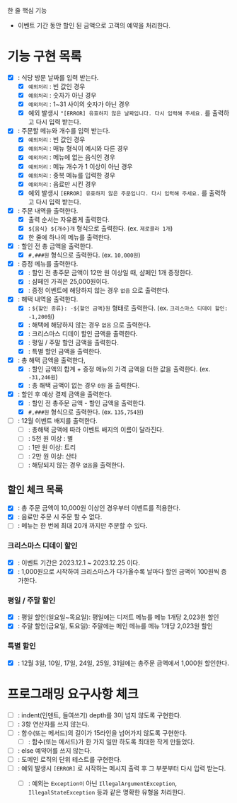 한 줄 핵심 기능
- 이벤트 기간 동안 할인 된 금액으로 고객의 예약을 처리한다.

# 기능 구현 목록
- [X] : 식당 방문 날짜를 입력 받는다.
  - [X] `예외처리` : 빈 값인 경우
  - [X] `예외처리` : 숫자가 아닌 경우
  - [X] `예외처리` : 1~31 사이의 숫자가 아닌 경우
  - [X] 예외 발생시 `"[ERROR] 유효하지 않은 날짜입니다. 다시 입력해 주세요.` 를 출력하고 다시 입력 받는다.

- [X] : 주문할 메뉴와 개수를 입력 받는다.
  - [X] `예외처리` : 빈 값인 경우
  - [X] `예외처리` : 매뉴 형식이 예시와 다른 경우
  - [X] `예외처리` : 메뉴에 없는 음식인 경우
  - [X] `예외처리` : 메뉴 개수가 1 이상이 아닌 경우
  - [X] `예외처리` : 중복 메뉴를 입력한 경우
  - [X] `예외처리` : 음료만 시킨 경우
  - [X] 예외 발생시 `[ERROR] 유효하지 않은 주문입니다. 다시 입력해 주세요.` 를 출력하고 다시 입력 받는다.

- [X] : 주문 내역을 출력한다.
  - [X] 출력 순서는 자유롭게 출력한다.
  - [X] `${음식} ${개수}개` 형식으로 출력한다. (ex. `제로콜라 1개`)
  - [X] 한 줄에 하나의 메뉴를 출력한다.

- [X] : 할인 전 총 금액을 출력한다.
  - [X] `#,###원` 형식으로 출력한다. (ex. `10,000원`) 

- [X] : 증정 메뉴를 출력한다.
  - [X] : 할인 전 총주문 금액이 12만 원 이상일 때, 샴페인 1개 증정한다.
  - [X] : 샴페인 가격은 25,000원이다.
  - [X] : 증정 이벤트에 해당하지 않는 경우 `없음` 으로 출력한다.

- [X] : 해택 내역을 출력한다.
  - [X] : `${할인 종류}: -${할인 금액}원` 형태로 출력한다. (ex. `크리스마스 디데이 할인: -1,200원`)
  - [X] : 해택에 해당하지 않는 경우 `없음` 으로 출력한다.
  - [X] : 크리스마스 디데이 할인 금액을 출력한다.
  - [X] : 평일 / 주말 할인 금액을 출력한다.
  - [X] : 특별 할인 금액을 출력한다.

- [X] : 총 해택 금액을 출력한다,
  - [X] : 할인 금액의 합계 + 증정 메뉴의 가격 금액을 더한 값을 출력한다. (ex. `-31,246원`)
  - [X] : 총 해택 금액이 없는 경우 `0원` 을 출력한다.

- [X] : 할인 후 예상 결제 금액을 출력한다.
  - [X] : 할인 전 총주문 금액 - 할인 금액을 출력한다.
  - [X] `#,###원` 형식으로 출력한다. (ex. `135,754원`)

- [ ] : 12월 이벤트 배지를 출력한다.
  - [ ] : 총해택 금액에 따라 이벤트 배지의 이름이 달라진다.
  - [ ] : 5천 원 이상 : 별
  - [ ] : 1만 원 이상: 트리
  - [ ] : 2만 원 이상: 산타
  - [ ] : 해당되지 않는 경우 `없음`을 출력한다.

## 할인 체크 목록
- [X] : 총 주문 금액이 10,000원 이상인 경우부터 이벤트를 적용한다.
- [X] : 음료만 주문 시 주문 할 수 없다.
- [ ] : 메뉴는 한 번에 최대 20개 까지만 주문할 수 있다.

### 크리스마스 디데이 할인
- [X] : 이벤트 기간은 2023.12.1 ~ 2023.12.25 이다.
- [X] : 1,000원으로 시작하여 크리스마스가 다가올수록 날마다 할인 금액이 100원씩 증가한다.

### 평일 / 주말 할인
- [X] : 평일 할인(일요일~목요일): 평일에는 디저트 메뉴를 메뉴 1개당 2,023원 할인
- [X] : 주말 할인(금요일, 토요일): 주말에는 메인 메뉴를 메뉴 1개당 2,023원 할인

### 특별 할인
- [X] : 12월 3일, 10일, 17일, 24일, 25일, 31일에는 총주문 금액에서 1,000원 할인한다.

# 프로그래밍 요구사항 체크 
- [ ] : indent(인덴트, 들여쓰기) depth를 3이 넘지 않도록 구현한다.
- [ ] : 3항 연산자를 쓰지 않는다.
- [ ] : 함수(또는 메서드)의 길이가 15라인을 넘어가지 않도록 구현한다.
  - [ ] : 함수(또는 메서드)가 한 가지 일만 하도록 최대한 작게 만들었다.
- [ ] : else 예약어를 쓰지 않는다.
- [ ] : 도메인 로직의 단위 테스트를 구현한다.
- [ ] : 예외 발생시 `[ERROR]` 로 시작하는 메시지 출력 후 그 부분부터 다시 입력 받는다.
  - [ ] : 예외는 `Exception이` 아닌 `IllegalArgumentException`, `IllegalStateException` 등과 같은 명확한 유형을 처리한다.




